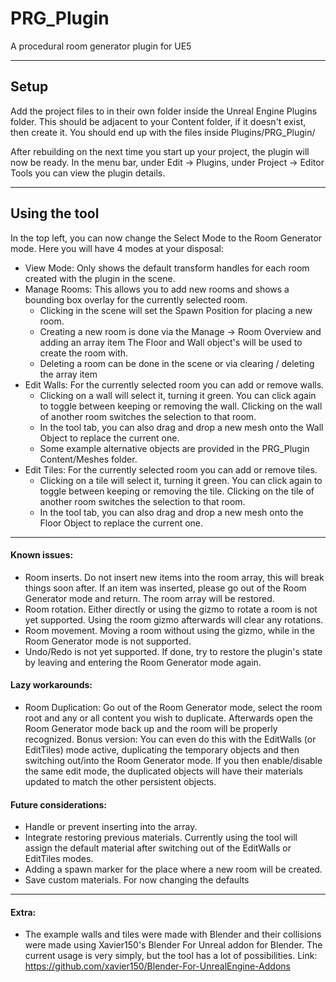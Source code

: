 # PRG_Plugin
A procedural room generator plugin for UE5

----------------------------------------------------------------------------------------------------------------------

## Setup
Add the project files to in their own folder inside the Unreal Engine Plugins folder.
This should be adjacent to your Content folder, if it doesn't exist, then create it.
You should end up with the files inside Plugins/PRG_Plugin/

After rebuilding on the next time you start up your project, the plugin will now be ready.
In the menu bar, under Edit -> Plugins, under Project -> Editor Tools you can view the plugin details.

----------------------------------------------------------------------------------------------------------------------

## Using the tool
In the top left, you can now change the Select Mode to the Room Generator mode.
Here you will have 4 modes at your disposal:
  - View Mode:
  Only shows the default transform handles for each room created with the plugin in the scene.
  - Manage Rooms:
  This allows you to add new rooms and shows a bounding box overlay for the currently selected room.
    * Clicking in the scene will set the Spawn Position for placing a new room.
    * Creating a new room is done via the Manage -> Room Overview and adding an array item
      The Floor and Wall object's will be used to create the room with.
    * Deleting a room can be done in the scene or via clearing / deleting the array item
  - Edit Walls:
  For the currently selected room you can add or remove walls.
    * Clicking on a wall will select it, turning it green. You can click again to toggle between keeping or removing the wall.
      Clicking on the wall of another room switches the selection to that room.
    * In the tool tab, you can also drag and drop a new mesh onto the Wall Object to replace the current one.
    * Some example alternative objects are provided in the PRG_Plugin Content/Meshes folder.
  - Edit Tiles:
  For the currently selected room you can add or remove tiles.
    * Clicking on a tile will select it, turning it green. You can click again to toggle between keeping or removing the tile.
      Clicking on the tile of another room switches the selection to that room.
    * In the tool tab, you can also drag and drop a new mesh onto the Floor Object to replace the current one.


----------------------------------------------------------------------------------------------------------------------

#### Known issues:
- Room inserts. Do not insert new items into the room array, this will break things soon after.
If an item was inserted, please go out of the Room Generator mode and return. The room array will be restored.
- Room rotation. Either directly or using the gizmo to rotate a room is not yet supported. Using the room gizmo afterwards will clear any rotations.
- Room movement. Moving a room without using the gizmo, while in the Room Generator mode is not supported.
- Undo/Redo is not yet supported. If done, try to restore the plugin's state by leaving and entering the Room Generator mode again.

#### Lazy workarounds:
- Room Duplication: Go out of the Room Generator mode, select the room root and any or all content you wish to duplicate.
Afterwards open the Room Generator mode back up and the room will be properly recognized.
Bonus version: You can even do this with the EditWalls (or EditTiles) mode active, duplicating the temporary objects and then switching out/into the Room Generator mode. If you then enable/disable the same edit mode, the duplicated objects will have their materials updated to match the other persistent objects.

#### Future considerations:
- Handle or prevent inserting into the array.
- Integrate restoring previous materials. Currently using the tool will assign the default material after switching out of the EditWalls or EditTiles modes.
- Adding a spawn marker for the place where a new room will be created.
- Save custom materials. For now changing the defaults 

----------------------------------------------------------------------------------------------------------------------

#### Extra:
- The example walls and tiles were made with Blender and their collisions were made using Xavier150's Blender For Unreal addon for Blender.
The current usage is very simply, but the tool has a lot of possibilities.
Link: https://github.com/xavier150/Blender-For-UnrealEngine-Addons

